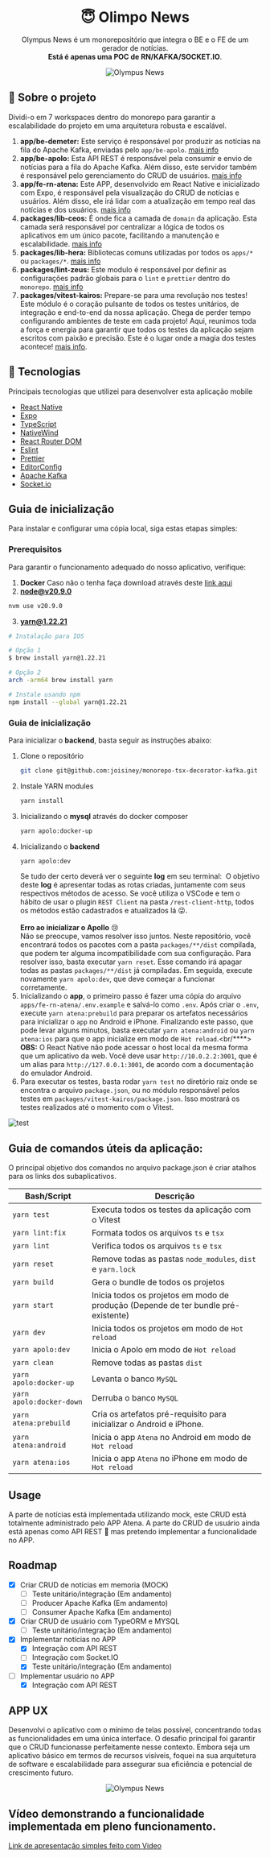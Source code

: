 <h1 align="center">😇 Olimpo News</h1>
<p align="center">Olympus News é um monorepositório que integra o BE e o FE de um gerador de notícias.<br/><strong>Está é apenas uma POC de RN/KAFKA/SOCKET.IO</strong>.</p>

<p align="center">
<img alt="Olympus News" src="https://img.freepik.com/vetores-gratis/conjunto-de-pessoas-e-elementos-do-antigo-imperio-romano-soldados-mulheres-guerreiras-imperador-colunas-cidadaos-senador-em-fundo-branco_575670-1254.jpg?w=1380&t=st=1707880477~exp=1707881077~hmac=49cfea368b757a3ae20c352d3852e2bcf5c3bf7f848e6120bda6a42537e32448" />
</p>

## 🥶 Sobre o projeto

Dividi-o em 7 workspaces dentro do monorepo para garantir a escalabilidade do projeto em uma arquitetura robusta e escalável.

1. **app/be-demeter:** Este serviço é responsável por produzir as notícias na fila do Apache Kafka, enviadas pelo `app/be-apolo`. [mais info](docs/demeter.md)
2. **app/be-apolo:** Esta API REST é responsável pela consumir e envio de notícias para a fila do Apache Kafka. Além disso, este servidor também é responsável pelo gerenciamento do CRUD de usuários. [mais info](docs/apolo.md)
3. **app/fe-rn-atena:** Este APP, desenvolvido em React Native e inicializado com Expo, é responsável pela visualização do CRUD de notícias e usuários. Além disso, ele irá lidar com a atualização em tempo real das notícias e dos usuários. [mais info](docs/atena.md)
4. **packages/lib-ceos:** É onde fica a camada de `domain` da aplicação. Esta camada será responsável por centralizar a lógica de todos os aplicativos em um único pacote, facilitando a manutenção e escalabilidade. [mais info](docs/ceos.md)
5. **packages/lib-hera:** Bibliotecas comuns utilizadas por todos os `apps/*` ou `packages/*`. [mais info](docs/hera.md)
6. **packages/lint-zeus:** Este modulo é responsável por definir as configurações padrão globais para o `lint` e `prettier` dentro do `monorepo`. [mais info](docs/zeus.md)
7. **packages/vitest-kairos:** Prepare-se para uma revolução nos testes! Este módulo é o coração pulsante de todos os testes unitários, de integração e end-to-end da nossa aplicação. Chega de perder tempo configurando ambientes de teste em cada projeto! Aqui, reunimos toda a força e energia para garantir que todos os testes da aplicação sejam escritos com paixão e precisão. Este é o lugar onde a magia dos testes acontece! [mais info](docs/kairos.md).

## 🚀 Tecnologias

Principais tecnologias que utilizei para desenvolver esta aplicação mobile

- [React Native](https://reactnative.dev/)
- [Expo](https://expo.io/)
- [TypeScript](https://www.typescriptlang.org/)
- [NativeWind](https://www.nativewind.dev/)
- [React Router DOM](https://reacttraining.com/react-router/)
- [Eslint](https://eslint.org/)
- [Prettier](https://prettier.io/)
- [EditorConfig](https://editorconfig.org/)
- [Apache Kafka](https://kafka.apache.org/)
- [Socket.io](https://socket.io/)

## Guia de inicialização

Para instalar e configurar uma cópia local, siga estas etapas simples:

### Prerequisitos

Para garantir o funcionamento adequado do nosso aplicativo, verifique:


1. **Docker** Caso não o tenha faça download através deste [link aqui](https://www.docker.com/products/docker-desktop)
2. **node@v20.9.0**
  ```sh
  nvm use v20.9.0
  ```

3. **yarn@1.22.21**
  ```sh
  # Instalação para IOS
  
  # Opção 1
  $ brew install yarn@1.22.21
  
  # Opção 2
  arch -arm64 brew install yarn
  
  # Instale usando npm
  npm install --global yarn@1.22.21
  ```
### Guia de inicialização

Para inicializar o **backend**, basta seguir as instruções abaixo:

1. Clone o repositório
   ```sh
   git clone git@github.com:joisiney/monorepo-tsx-decorator-kafka.git
   ```
2. Instale YARN modules
   ```sh
   yarn install
   ```
3. Inicializando o __mysql__ através do docker composer
   ```sh
   yarn apolo:docker-up
   ```
4. Inicializando o **backend**
   ```sh
   yarn apolo:dev
   ```
   Se tudo der certo deverá ver o seguinte __log__ em seu terminal:
   <img src="https://res.cloudinary.com/dmoi0mmuj/image/upload/v1707882723/github/Captura_de_Tela_2024-02-14_a%CC%80s_00.51.58_r8lg3q.png" alt=""/>
   O objetivo deste **log** é apresentar todas as rotas criadas, juntamente com seus respectivos métodos de acesso.
   Se você utiliza o VSCode e tem o hábito de usar o plugin `REST Client` na pasta `/rest-client-http`, todos os métodos estão cadastrados e atualizados lá 😜.<br/><br/>
   **Erro ao inicializar o Apollo** 😢<br/>
   Não se preocupe, vamos resolver isso juntos. Neste repositório, você encontrará todos os pacotes com a pasta `packages/**/dist` compilada, que podem ter alguma incompatibilidade com sua configuração. Para resolver isso, basta executar `yarn reset`. Esse comando irá apagar todas as pastas `packages/**/dist` já compiladas. Em seguida, execute novamente `yarn apolo:dev`, que deve começar a funcionar corretamente.
5. Inicializando o **app**, o primeiro passo é fazer uma cópia do arquivo `apps/fe-rn-atena/.env.example` e salvá-lo como `.env`.
Após criar o `.env`, execute `yarn atena:prebuild` para preparar os artefatos necessários para inicializar o `app` no Android e iPhone. Finalizando este passo, que pode levar alguns minutos, basta executar `yarn atena:android` ou `yarn atena:ios` para que o app inicialize em modo de `Hot reload`.<br/****>
    **OBS:** O React Native não pode acessar o host local da mesma forma que um aplicativo da web. Você deve usar `http://10.0.2.2:3001`, que é um alias para `http://127.0.0.1:3001`, de acordo com a documentação do emulador Android.
6. Para executar os testes, basta rodar `yarn test` no diretório raiz onde se encontra o arquivo `package.json`, ou no módulo responsável pelos testes em `packages/vitest-kairos/package.json`. Isso mostrará os testes realizados até o momento com o Vitest.
<img src="https://res.cloudinary.com/dmoi0mmuj/image/upload/v1707916641/github/svccujdpeyrhgpz9lchi.png?nocache=1" alt="test">


## Guia de comandos úteis da aplicação:

O principal objetivo dos comandos no arquivo package.json é criar atalhos para os links dos subaplicativos.

| Bash/Script              | Descrição                                                                          |
| ------------------------ | ---------------------------------------------------------------------------------- |
| `yarn test`              | Executa todos os testes da aplicação com o Vitest                                  |
| `yarn lint:fix`          | Formata todos os arquivos `ts` e `tsx`                                             |
| `yarn lint`              | Verifica todos os arquivos `ts` e `tsx`                                            |
| `yarn reset`             | Remove todas as pastas `node_modules`, `dist` e `yarn.lock`                        |
| `yarn build`             | Gera o bundle de todos os projetos                                                 |
| `yarn start`             | Inicia todos os projetos em modo de produção (Depende de ter bundle pré-existente) |
| `yarn dev`               | Inicia todos os projetos em modo de `Hot reload`                                   |
| `yarn apolo:dev`         | Inicia o Apolo em modo de `Hot reload`                                             |
| `yarn clean`             | Remove todas as pastas `dist`                                                      |
| `yarn apolo:docker-up`   | Levanta o banco `MySQL`                                                            |
| `yarn apolo:docker-down` | Derruba o banco `MySQL`                                                            |
| `yarn atena:prebuild`    | Cria os artefatos pré-requisito para inicializar o Android e iPhone.               |
| `yarn atena:android`     | Inicia o app `Atena` no Android em modo de `Hot reload`                            |
| `yarn atena:ios`         | Inicia o app `Atena` no iPhone em modo de `Hot reload`                             |



## Usage

A parte de notícias está implementada utilizando mock, este CRUD está totalmente administrado pelo APP Atena. A parte do CRUD de usuário ainda está apenas como API REST 🥶 mas pretendo implementar a funcionalidade no APP.

## Roadmap

- [x] Criar CRUD de notícias em memoria (MOCK)
  - [ ] Teste unitário/integração (Em andamento)
  - [ ] Producer Apache Kafka (Em andamento)
  - [ ] Consumer Apache Kafka (Em andamento) 
- [x] Criar CRUD de usuário com TypeORM e MYSQL
  - [ ] Teste unitário/integração (Em andamento)
- [x] Implementar notícias no APP
  - [x] Integração com API REST
  - [ ] Integração com Socket.IO
  - [x] Teste unitário/integração (Em andamento)
- [ ] Implementar usuário no APP
  - [x] Integração com API REST

## APP UX

Desenvolvi o aplicativo com o mínimo de telas possível, concentrando todas as funcionalidades em uma única interface. O desafio principal foi garantir que o CRUD funcionasse perfeitamente nesse contexto. Embora seja um aplicativo básico em termos de recursos visíveis, foquei na sua arquitetura de software e escalabilidade para assegurar sua eficiência e potencial de crescimento futuro.

<p align="center">
<img alt="Olympus News" src="https://res.cloudinary.com/dmoi0mmuj/image/upload/v1707882909/github/Captura_de_Tela_2024-02-14_a%CC%80s_00.54.55_ppj0fd.png" />
</p>

## Vídeo demonstrando a funcionalidade implementada em pleno funcionamento.
[Link de apresentação simples feito com Video](https://vimeo.com/manage/videos/912920778/9a01d9e851/player?extension_recording=true)